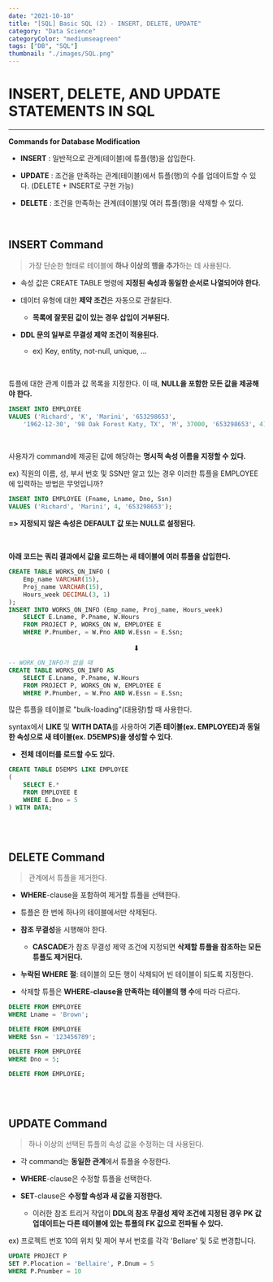 ```yaml
---
date: "2021-10-18"
title: "[SQL] Basic SQL (2) - INSERT, DELETE, UPDATE"
category: "Data Science"
categoryColor: "mediumseagreen"
tags: ["DB", "SQL"]
thumbnail: "./images/SQL.png"
---
```


# INSERT, DELETE, AND UPDATE STATEMENTS IN SQL

<hr />

**Commands for Database Modification**

- **INSERT** : 일반적으로 관계(테이블)에 튜플(행)을 삽입한다.

- **UPDATE** : 조건을 만족하는 관계(테이블)에서 튜플(행)의 수를 업데이트할 수 있다. (DELETE + INSERT로 구현 가능)

- **DELETE** : 조건을 만족하는 관계(테이블)및 여러 튜플(행)을 삭제할 수 있다.

<br />

## INSERT Command

> 가장 단순한 형태로 테이블에 **하나 이상의 행을 추가**하는 데 사용된다.

- 속성 값은 CREATE TABLE 명령에 **지정된 속성과 동일한 순서로 나열되어야 한다.**

- 데이터 유형에 대한 **제약 조건**은 자동으로 관찰된다.

  - **목록에 잘못된 값이 있는 경우 삽입이 거부된다.**

- **DDL 문의 일부로 무결성 제약 조건이 적용된다.**

  - ex) Key, entity, not-null, unique, ...

<br />

튜플에 대한 관계 이름과 값 목록을 지정한다. 이 때, **NULL을 포함한 모든 값을 제공해야 한다.**

```sql
INSERT INTO EMPLOYEE
VALUES ('Richard', 'K', 'Marini', '653298653',
    '1962-12-30', '98 Oak Forest Katy, TX', 'M', 37000, '653298653', 4);
```

<br />

사용자가 command에 제공된 값에 해당하는 **명시적 속성 이름을 지정할 수 있다.**

ex) 직원의 이름, 성, 부서 번호 및 SSN만 알고 있는 경우 이러한 튜플을 EMPLOYEE에 입력하는 방법은 무엇입니까?

```sql
INSERT INTO EMPLOYEE (Fname, Lname, Dno, Ssn)
VALUES ('Richard', 'Marini', 4, '653298653');
```

**=> 지정되지 않은 속성은 DEFAULT 값 또는 NULL로 설정된다.**

<br />

**아래 코드는 쿼리 결과에서 값을 로드하는 새 테이블에 여러 튜플을 삽입한다.**

```sql
CREATE TABLE WORKS_ON_INFO (
    Emp_name VARCHAR(15),
    Proj_name VARCHAR(15),
    Hours_week DECIMAL(3, 1)
);
INSERT INTO WORKS_ON_INFO (Emp_name, Proj_name, Hours_week)
    SELECT E.Lname, P.Pname, W.Hours
    FROM PROJECT P, WORKS_ON W, EMPLOYEE E
    WHERE P.Pnumber, = W.Pno AND W.Essn = E.Ssn;
```

<div style="text-align: center;">⬇</div>

```sql
-- WORK_ON_INFO가 없을 때
CREATE TABLE WORKS_ON_INFO AS
    SELECT E.Lname, P.Pname, W.Hours
    FROM PROJECT P, WORKS_ON W, EMPLOYEE E
    WHERE P.Pnumber, = W.Pno AND W.Essn = E.Ssn;
```

많은 튜플을 테이블로 "bulk-loading"(대용량)할 때 사용한다.

syntax에서 **LIKE** 및 **WITH DATA**를 사용하여 **기존 테이블(ex. EMPLOYEE)과 동일한 속성으로 새 테이블(ex. D5EMPS)을 생성할 수 있다.**

- **전체 데이터를 로드할 수도 있다.**

```sql
CREATE TABLE D5EMPS LIKE EMPLOYEE
(
    SELECT E.*
    FROM EMPLOYEE E
    WHERE E.Dno = 5
) WITH DATA;
```

<br />
<br />

## DELETE Command

> 관계에서 튜플을 제거한다.

- **WHERE**-clause을 포함하여 제거할 튜플을 선택한다.

- 튜플은 한 번에 하나의 테이블에서만 삭제된다.

- **참조 무결성**을 시행해야 한다.

  - **CASCADE**가 참조 무결성 제약 조건에 지정되면 **삭제할 튜플을 참조하는 모든 튜플도 제거된다.**

- **누락된 WHERE 절**: 테이블의 모든 행이 삭제되어 빈 테이블이 되도록 지정한다.

- 삭제할 튜플은 **WHERE-clause을 만족하는 테이블의 행 수**에 따라 다르다.

```sql
DELETE FROM EMPLOYEE
WHERE Lname = 'Brown';

DELETE FROM EMPLOYEE
WHERE Ssn = '123456789';

DELETE FROM EMPLOYEE
WHERE Dno = 5;

DELETE FROM EMPLOYEE;
```

<br />
<br />

## UPDATE Command

> 하나 이상의 선택된 튜플의 속성 값을 수정하는 데 사용된다.

- 각 command는 **동일한 관계**에서 튜플을 수정한다.

- **WHERE**-clause은 수정할 튜플을 선택한다.

- **SET**-clause은 **수정할 속성과 새 값을 지정한다.**

  - 이러한 참조 트리거 작업이 **DDL의 참조 무결성 제약 조건에 지정된 경우 PK 값 업데이트는 다른 테이블에 있는 튜플의 FK 값으로 전파될 수 있다.**

ex) 프로젝트 번호 10의 위치 및 제어 부서 번호를 각각 'Bellare' 및 5로 변경합니다.

```sql
UPDATE PROJECT P
SET P.Plocation = 'Bellaire', P.Dnum = 5
WHERE P.Pnumber = 10
```
